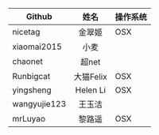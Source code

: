 Github | 姓名  | 操作系统
------|:------:|:------
nicetag  | 金翠姬 | OSX
xiaomai2015  | 小麦 | 
chaonet|超net  |
Runbigcat|大猫Felix |OSX
yingsheng |Helen Li|OSX
wangyujie123| 王玉洁|
mrLuyao |黎路遥|OSX
